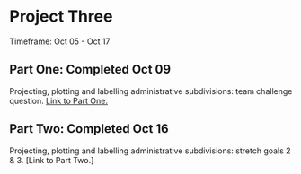 # Project Three

Timeframe: Oct 05 - Oct 17 <br/>

## Part One: Completed Oct 09
Projecting, plotting and labelling administrative subdivisions: team challenge question. [Link to Part One.](p3part1.md)<br/>

## Part Two: Completed Oct 16
Projecting, plotting and labelling administrative subdivisions: stretch goals 2 & 3. [Link to Part Two.]<!-- (p3part2.md) --><br/>
